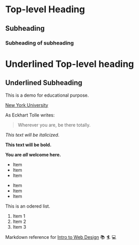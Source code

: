 # Top-level Heading
## Subheading
### Subheading of subheading

Underlined Top-level heading
============================

Underlined Subheading
-----------------------

This is a demo for educational purpose.

[New York University](http://www.nyu.edu)

As Eckhart Tolle writes:

> Wherever you are, be there totally.

*This text will be italicized.*

**This text will be bold.**

**You are _all_ welcome here.**

* Item
* Item
* Item

- Item
- Item
- Item

This is an odered list.

1. Item 1
2. Item 2
3. Item 3

Markdown reference for [Intro to Web Design](https://cs.nyu.edu/courses/fall20/CSCI-UA.0004-004/) :books: :surfer: :computer:



